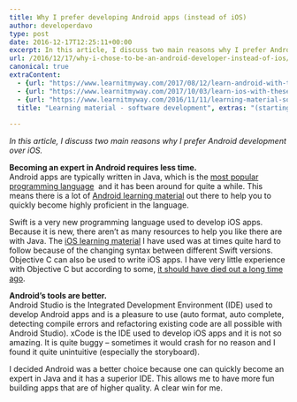 ```yaml
---
title: Why I prefer developing Android apps (instead of iOS)
author: developerdavo
type: post
date: 2016-12-17T12:25:11+00:00
excerpt: In this article, I discuss two main reasons why I prefer Android development over iOS.
url: /2016/12/17/why-i-chose-to-be-an-android-developer-instead-of-ios/
canonical: true
extraContent:
  - {url: "https://www.learnitmyway.com/2017/08/12/learn-android-with-these-resources/", title: "Learn Android with these resources"}
  - {url: "https://www.learnitmyway.com/2017/10/03/learn-ios-with-these-resources/", title: "Learn iOS with these resources"}
  - {url: "https://www.learnitmyway.com/2016/11/11/learning-material-software-development/", 
  title: "Learning material - software development", extras: "(starting with Intro to CS)"}
  
---
```


_In this article, I discuss two main reasons why I prefer Android development over iOS._

<!--more-->

**Becoming an expert in Android requires less time.**  
Android apps are typically written in Java, which is the <a href="https://www.tiobe.com/tiobe-index/" 
target="_blank" rel="noopener">most popular programming language</a> 
and it has been around for quite a while.
This means there is a lot of <a href="https://www.learnitmyway.com/2017/08/12/learn-android-with-these-resources/" 
target="_blank" rel="noopener">Android learning material</a> out there to help you to quickly become highly proficient
in the language.

Swift is a very new programming language used to develop iOS apps.
Because it is new, there aren&#8217;t as many resources to help you like there are with Java.
The <a href="https://www.learnitmyway.com/2017/10/03/learn-ios-with-these-resources/" target="_blank" 
rel="noopener">iOS learning material</a> I have used was at times quite hard to follow because of the changing syntax
between different Swift versions. Objective C can also be used to write iOS apps.
I have very little experience with Objective C but according to some,
<a href="https://www.youtube.com/watch?v=ecIWPzGEbFc&feature=youtu.be&t=41s" target="_blank" 
rel="noopener">it should have died out a long time ago</a>.

**Android&#8217;s tools are better.**  
Android Studio is the Integrated Development Environment (IDE) used to develop Android apps and is a pleasure to use
(auto format, auto complete, detecting compile errors and refactoring existing code are all possible
with Android Studio). xCode is the IDE used to develop iOS apps and it is not so amazing.
It is quite buggy &#8211; sometimes it would crash for no reason and I found it quite unintuitive (especially the storyboard).

I decided Android was a better choice because one can quickly become an expert in Java and it has a superior IDE.
This allows me to have more fun building apps that are of higher quality. A clear win for me.
